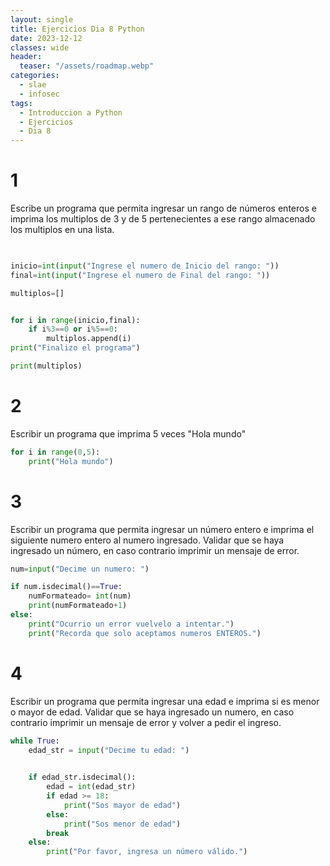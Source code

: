 ```yaml
---
layout: single
title: Ejercicios Dia 8 Python
date: 2023-12-12
classes: wide
header:
  teaser: "/assets/roadmap.webp"
categories:
  - slae
  - infosec
tags:
  - Introduccion a Python
  - Ejercicios
  - Dia 8
---
```


# 1

Escribe un programa que permita ingresar un rango de números enteros e imprima los multiplos de 3 y de 5 pertenecientes a ese rango almacenado los multiplos en una lista.

 ```python
  

inicio=int(input("Ingrese el numero de Inicio del rango: "))
final=int(input("Ingrese el numero de Final del rango: "))

multiplos=[]


for i in range(inicio,final):
    if i%3==0 or i%5==0:
        multiplos.append(i)
print("Finalizo el programa")

print(multiplos)
``` 

# 2

Escribir un programa que imprima 5 veces "Hola mundo"

```python
for i in range(0,5):
    print("Hola mundo")
```

# 3 

Escribir un programa que permita ingresar un número entero e imprima el siguiente numero entero al numero ingresado. Validar que se haya ingresado un número, en caso contrario imprimir un mensaje de error.

```python
num=input("Decime un numero: ")

if num.isdecimal()==True:
    numFormateado= int(num)
    print(numFormateado+1)
else:
    print("Ocurrio un error vuelvelo a intentar.")
    print("Recorda que solo aceptamos numeros ENTEROS.")
```

# 4

Escribir un programa que permita ingresar una edad e imprima si es menor o mayor de edad. Validar que se haya ingresado un numero, en caso contrario imprimir un mensaje de error y volver a pedir el ingreso.

```python
while True:
    edad_str = input("Decime tu edad: ")

  
    if edad_str.isdecimal():
        edad = int(edad_str)
        if edad >= 18:
            print("Sos mayor de edad")
        else:
            print("Sos menor de edad")
        break
    else:
        print("Por favor, ingresa un número válido.")
```